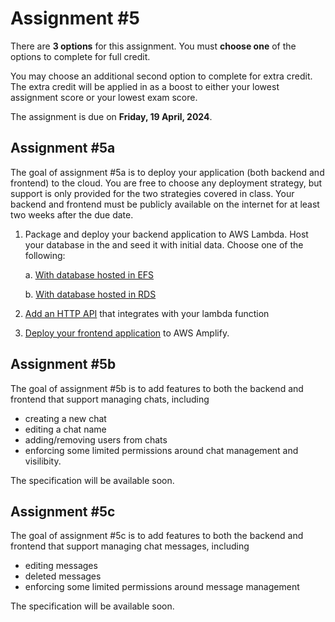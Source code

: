 # Assignment #5

There are **3 options** for this assignment. You must **choose one** of the options to
complete for full credit.

You may choose an additional second option to complete for extra credit. The extra credit
will be applied in as a boost to either your lowest assignment score or your lowest exam
score.

The assignment is due on **Friday, 19 April, 2024**.

## Assignment #5a

The goal of assignment #5a is to deploy your application (both backend and frontend) to
the cloud. You are free to choose any deployment strategy, but support is only provided
for the two strategies covered in class. Your backend and frontend must be publicly
available on the internet for at least two weeks after the due date.

1. Package and deploy your backend application to AWS Lambda. Host your database in the 
   and seed it with initial data. Choose one of the following:
   
    a. [With database hosted in EFS](./lambda_with_efs.md)
   
    b. [With database hosted in RDS](./lambda_with_rds.md)
   
4. [Add an HTTP API](./api_gateway.md) that integrates with your lambda function
5. [Deploy your frontend application](./amplify.md) to AWS Amplify.

## Assignment #5b

The goal of assignment #5b is to add features to both the backend and frontend that
support managing chats, including
- creating a new chat
- editing a chat name
- adding/removing users from chats
- enforcing some limited permissions around chat management and visilibity.

The specification will be available soon.

## Assignment #5c

The goal of assignment #5c is to add features to both the backend and frontend that
support managing chat messages, including
- editing messages
- deleted messages
- enforcing some limited permissions around message management

The specification will be available soon.

